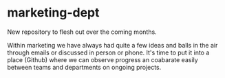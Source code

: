 # marketing-dept
New repository to flesh out over the coming months.

Within marketing we have always had quite a few ideas and balls in the air through emails or discussed in person or phone. It's time to put it into a place (Github) where we can observe progress an coabarate easily between teams and departments on ongoing projects.
